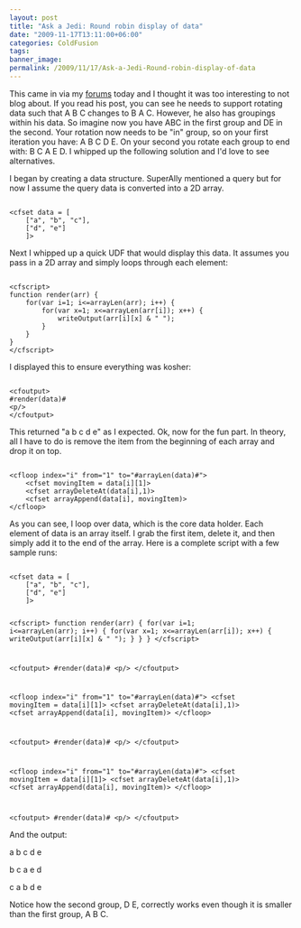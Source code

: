 ```yaml
---
layout: post
title: "Ask a Jedi: Round robin display of data"
date: "2009-11-17T13:11:00+06:00"
categories: ColdFusion 
tags: 
banner_image: 
permalink: /2009/11/17/Ask-a-Jedi-Round-robin-display-of-data
---
```


This came in via my <a href="http://www.raymondcamden.com/forums/messages.cfm?threadid=1EA81628-D633-6389-8B472523F011A2DD&page=1">forums</a> today and I thought it was too interesting to not blog about. If you read his post, you can see he needs to support rotating data such that A B C changes to B A C. However, he also has groupings within his data. So imagine now you have ABC in the first group and DE in the second. Your rotation now needs to be "in" group, so on your first iteration you have: A B C D E. On your second you rotate each group to end with: B C A E D. I whipped up the following solution and I'd love to see alternatives.
<!--more-->
I began by creating a data structure. SuperAlly mentioned a query but for now I assume the query data is converted into a 2D array.

<code>
&lt;cfset data = [ 
	["a", "b", "c"],
	["d", "e"]
	]&gt;
</code>

Next I whipped up a quick UDF that would display this data. It assumes you pass in a 2D array and simply loops through each element:

<code>
&lt;cfscript&gt;
function render(arr) {
	for(var i=1; i&lt;=arrayLen(arr); i++) {
		for(var x=1; x&lt;=arrayLen(arr[i]); x++) {
			writeOutput(arr[i][x] & " ");
		}
	}
}
&lt;/cfscript&gt;
</code>

I displayed this to ensure everything was kosher:

<code>
&lt;cfoutput&gt;
#render(data)#
&lt;p/&gt;
&lt;/cfoutput&gt;
</code>

This returned "a b c d e" as I expected. Ok, now for the fun part. In theory, all I have to do is remove the item from the beginning of each array and drop it on top.

<code>
&lt;cfloop index="i" from="1" to="#arrayLen(data)#"&gt;
	&lt;cfset movingItem = data[i][1]&gt;
	&lt;cfset arrayDeleteAt(data[i],1)&gt;
	&lt;cfset arrayAppend(data[i], movingItem)&gt;
&lt;/cfloop&gt;
</code>

As you can see, I loop over data, which is the core data holder. Each element of data is an array itself. I grab the first item, delete it, and then simply add it to the end of the array. Here is a complete script with a few sample runs:

<code>
&lt;cfset data = [ 
	["a", "b", "c"],
	["d", "e"]
	]&gt;
	

&lt;cfscript&gt;
function render(arr) {
	for(var i=1; i&lt;=arrayLen(arr); i++) {
		for(var x=1; x&lt;=arrayLen(arr[i]); x++) {
			writeOutput(arr[i][x] & " ");
		}
	}
}
&lt;/cfscript&gt;

&lt;cfoutput&gt;
#render(data)#
&lt;p/&gt;
&lt;/cfoutput&gt;

&lt;cfloop index="i" from="1" to="#arrayLen(data)#"&gt;
	&lt;cfset movingItem = data[i][1]&gt;
	&lt;cfset arrayDeleteAt(data[i],1)&gt;
	&lt;cfset arrayAppend(data[i], movingItem)&gt;
&lt;/cfloop&gt;

&lt;cfoutput&gt;
#render(data)#
&lt;p/&gt;
&lt;/cfoutput&gt;

&lt;cfloop index="i" from="1" to="#arrayLen(data)#"&gt;
	&lt;cfset movingItem = data[i][1]&gt;
	&lt;cfset arrayDeleteAt(data[i],1)&gt;
	&lt;cfset arrayAppend(data[i], movingItem)&gt;
&lt;/cfloop&gt;

&lt;cfoutput&gt;
#render(data)#
&lt;p/&gt;
&lt;/cfoutput&gt;
</code>

And the output:

a b c d e

b c a e d

c a b d e 

Notice how the second group, D E, correctly works even though it is smaller than the first group, A B C.